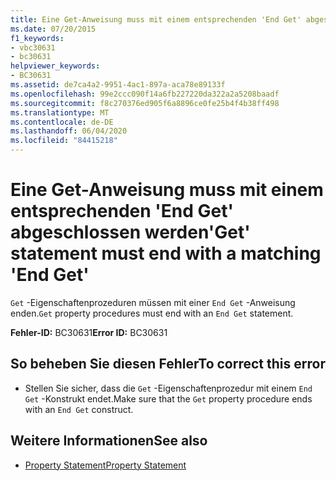 ```yaml
---
title: Eine Get-Anweisung muss mit einem entsprechenden 'End Get' abgeschlossen werden
ms.date: 07/20/2015
f1_keywords:
- vbc30631
- bc30631
helpviewer_keywords:
- BC30631
ms.assetid: de7ca4a2-9951-4ac1-897a-aca78e89133f
ms.openlocfilehash: 99e2ccc090f14a6fb227220da322a2a5208baadf
ms.sourcegitcommit: f8c270376ed905f6a8896ce0fe25b4f4b38ff498
ms.translationtype: MT
ms.contentlocale: de-DE
ms.lasthandoff: 06/04/2020
ms.locfileid: "84415218"
---
```

# <a name="get-statement-must-end-with-a-matching-end-get"></a><span data-ttu-id="d7aa9-102">Eine Get-Anweisung muss mit einem entsprechenden 'End Get' abgeschlossen werden</span><span class="sxs-lookup"><span data-stu-id="d7aa9-102">'Get' statement must end with a matching 'End Get'</span></span>
<span data-ttu-id="d7aa9-103">`Get` -Eigenschaftenprozeduren müssen mit einer `End Get` -Anweisung enden.</span><span class="sxs-lookup"><span data-stu-id="d7aa9-103">`Get` property procedures must end with an `End Get` statement.</span></span>  
  
 <span data-ttu-id="d7aa9-104">**Fehler-ID:** BC30631</span><span class="sxs-lookup"><span data-stu-id="d7aa9-104">**Error ID:** BC30631</span></span>  
  
## <a name="to-correct-this-error"></a><span data-ttu-id="d7aa9-105">So beheben Sie diesen Fehler</span><span class="sxs-lookup"><span data-stu-id="d7aa9-105">To correct this error</span></span>  
  
- <span data-ttu-id="d7aa9-106">Stellen Sie sicher, dass die `Get` -Eigenschaftenprozedur mit einem `End Get` -Konstrukt endet.</span><span class="sxs-lookup"><span data-stu-id="d7aa9-106">Make sure that the `Get` property procedure ends with an `End Get` construct.</span></span>  
  
## <a name="see-also"></a><span data-ttu-id="d7aa9-107">Weitere Informationen</span><span class="sxs-lookup"><span data-stu-id="d7aa9-107">See also</span></span>

- [<span data-ttu-id="d7aa9-108">Property Statement</span><span class="sxs-lookup"><span data-stu-id="d7aa9-108">Property Statement</span></span>](../language-reference/statements/property-statement.md)
